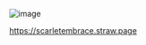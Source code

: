 ![image](https://github.com/user-attachments/assets/8586ca49-e845-41ae-8055-8bbd9331916f)






https://scarletembrace.straw.page
<!--
**pjyu2/pjyu2** is a ✨ _special_ ✨ repository because its `README.md` (this file) appears on your GitHub profile.
![IMG_7415](https://github.com/user-attachments/assets/011d19eb-23cf-497b-ad3f-14c23e95b078)

Here are some ideas to get you started:

- 🔭 I’m currently working on ...
- 🌱 I’m currently learning ...
- 👯 I’m looking to collaborate on ...
- 🤔 I’m looking for help with ...
- 💬 Ask me about ...
- 📫 How to reach me: ...
- 😄 Pronouns: ...
- ⚡ Fun fact: ...
-->
